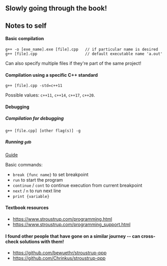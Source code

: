 ## Slowly going through the book!

## Notes to self


#### Basic compilation
```
g++ -o [exe_name].exe [file].cpp   // if particular name is desired
g++ [file].cpp                     // default executable name 'a.out'
```

Can also specify multiple files if they're part of the same project!


#### Compilation using a specific C++ standard
```
g++ [file].cpp -std=c++11
```
Possible values: `c++11`, `c++14`, `c++17`, `c++20`.


#### Debugging

##### Compilation for debugging

```
g++ [file.cpp] [other flag(s)] -g
```

##### Running `gdb`

[Guide](https://www.cs.swarthmore.edu/~newhall/unixhelp/howto_gdb.php)

Basic commands:
- `break {func name}` to set breakpoint
- `run` to start the program
- `continue` / `cont` to continue execution from current breakpoint
- `next` / `n` to run next line
- `print {variable}`


#### Textbook resources
- https://www.stroustrup.com/programming.html
- https://www.stroustrup.com/programming_support.html

#### I found other people that have gone on a similar journey -- can cross-check solutions with them!

- https://github.com/bewuethr/stroustrup-ppp
- https://github.com/Chrinkus/stroustrup-ppp
